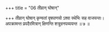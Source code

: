+++
title = "06 तीव्रान् घोषान्"

+++
तीव्रान् घोषान् कृण्वतां वृषपाणयो ऽश्वा रथेभिः सह वाजयन्तः।  
अपक्रामन्त प्रपदैरमित्रान् क्षिणन्ति शत्रून्रनपव्ययन्त ॥ ७ ॥